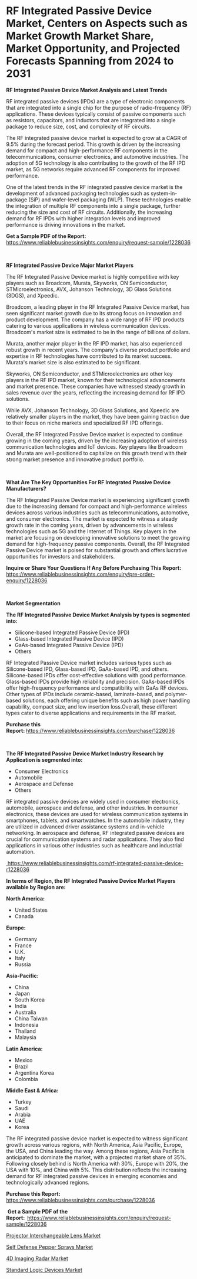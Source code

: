 <p><h1>RF Integrated Passive Device Market, Centers on Aspects such as Market Growth Market Share, Market Opportunity, and Projected Forecasts Spanning from 2024 to 2031</h1></p><p><strong>RF Integrated Passive Device Market Analysis and Latest Trends</strong></p>
<p><p>RF integrated passive devices (IPDs) are a type of electronic components that are integrated into a single chip for the purpose of radio-frequency (RF) applications. These devices typically consist of passive components such as resistors, capacitors, and inductors that are integrated into a single package to reduce size, cost, and complexity of RF circuits.</p><p>The RF integrated passive device market is expected to grow at a CAGR of 9.5% during the forecast period. This growth is driven by the increasing demand for compact and high-performance RF components in the telecommunications, consumer electronics, and automotive industries. The adoption of 5G technology is also contributing to the growth of the RF IPD market, as 5G networks require advanced RF components for improved performance.</p><p>One of the latest trends in the RF integrated passive device market is the development of advanced packaging technologies such as system-in-package (SiP) and wafer-level packaging (WLP). These technologies enable the integration of multiple RF components into a single package, further reducing the size and cost of RF circuits. Additionally, the increasing demand for RF IPDs with higher integration levels and improved performance is driving innovations in the market.</p></p>
<p><strong>Get a Sample PDF of the Report:&nbsp;</strong> <a href="https://www.reliablebusinessinsights.com/enquiry/request-sample/1228036">https://www.reliablebusinessinsights.com/enquiry/request-sample/1228036</a></p>
<p>&nbsp;</p>
<p><strong>RF Integrated Passive Device Major Market Players</strong></p>
<p><p>The RF Integrated Passive Device market is highly competitive with key players such as Broadcom, Murata, Skyworks, ON Semiconductor, STMicroelectronics, AVX, Johanson Technology, 3D Glass Solutions (3DGS), and Xpeedic.</p><p>Broadcom, a leading player in the RF Integrated Passive Device market, has seen significant market growth due to its strong focus on innovation and product development. The company has a wide range of RF IPD products catering to various applications in wireless communication devices. Broadcom's market size is estimated to be in the range of billions of dollars.</p><p>Murata, another major player in the RF IPD market, has also experienced robust growth in recent years. The company's diverse product portfolio and expertise in RF technologies have contributed to its market success. Murata's market size is also estimated to be significant.</p><p>Skyworks, ON Semiconductor, and STMicroelectronics are other key players in the RF IPD market, known for their technological advancements and market presence. These companies have witnessed steady growth in sales revenue over the years, reflecting the increasing demand for RF IPD solutions.</p><p>While AVX, Johanson Technology, 3D Glass Solutions, and Xpeedic are relatively smaller players in the market, they have been gaining traction due to their focus on niche markets and specialized RF IPD offerings.</p><p>Overall, the RF Integrated Passive Device market is expected to continue growing in the coming years, driven by the increasing adoption of wireless communication technologies and IoT devices. Key players like Broadcom and Murata are well-positioned to capitalize on this growth trend with their strong market presence and innovative product portfolio.</p></p>
<p>&nbsp;</p>
<p><strong>What Are The Key Opportunities For RF Integrated Passive Device Manufacturers?</strong></p>
<p><p>The RF Integrated Passive Device market is experiencing significant growth due to the increasing demand for compact and high-performance wireless devices across various industries such as telecommunications, automotive, and consumer electronics. The market is expected to witness a steady growth rate in the coming years, driven by advancements in wireless technologies such as 5G and the Internet of Things. Key players in the market are focusing on developing innovative solutions to meet the growing demand for high-frequency passive components. Overall, the RF Integrated Passive Device market is poised for substantial growth and offers lucrative opportunities for investors and stakeholders.</p></p>
<p><strong>Inquire or Share Your Questions If Any Before Purchasing This Report:</strong> <a href="https://www.reliablebusinessinsights.com/enquiry/pre-order-enquiry/1228036">https://www.reliablebusinessinsights.com/enquiry/pre-order-enquiry/1228036</a></p>
<p>&nbsp;</p>
<p><strong>Market Segmentation</strong></p>
<p><strong>The RF Integrated Passive Device Market Analysis by types is segmented into:</strong></p>
<p><ul><li>Silicone-based Integrated Passive Device (IPD)</li><li>Glass-based Integrated Passive Device (IPD)</li><li>GaAs-based Integrated Passive Device (IPD)</li><li>Others</li></ul></p>
<p><p>RF Integrated Passive Device market includes various types such as Silicone-based IPD, Glass-based IPD, GaAs-based IPD, and others. Silicone-based IPDs offer cost-effective solutions with good performance. Glass-based IPDs provide high reliability and precision. GaAs-based IPDs offer high-frequency performance and compatibility with GaAs RF devices. Other types of IPDs include ceramic-based, laminate-based, and polymer-based solutions, each offering unique benefits such as high power handling capability, compact size, and low insertion loss.Overall, these different types cater to diverse applications and requirements in the RF market.</p></p>
<p><strong>Purchase this Report:&nbsp;</strong><a href="https://www.reliablebusinessinsights.com/purchase/1228036">https://www.reliablebusinessinsights.com/purchase/1228036</a></p>
<p>&nbsp;</p>
<p><strong>The RF Integrated Passive Device Market Industry Research by Application is segmented into:</strong></p>
<p><ul><li>Consumer Electronics</li><li>Automobile</li><li>Aerospace and Defense</li><li>Others</li></ul></p>
<p><p>RF integrated passive devices are widely used in consumer electronics, automobile, aerospace and defense, and other industries. In consumer electronics, these devices are used for wireless communication systems in smartphones, tablets, and smartwatches. In the automobile industry, they are utilized in advanced driver assistance systems and in-vehicle networking. In aerospace and defense, RF integrated passive devices are crucial for communication systems and radar applications. They also find applications in various other industries such as healthcare and industrial automation.</p></p>
<p><a href="https://www.reliablebusinessinsights.com/rf-integrated-passive-device-r1228036">&nbsp;https://www.reliablebusinessinsights.com/rf-integrated-passive-device-r1228036</a></p>
<p><strong>In terms of Region, the RF Integrated Passive Device Market Players available by Region are:</strong></p>
<p>
    <p> <strong> North America: </strong>
        <ul>
            <li>United States</li>
            <li>Canada</li>
        </ul>
        </p> 
    <p> <strong> Europe: </strong>
        <ul>
            <li>Germany</li>
            <li>France</li>
            <li>U.K.</li>
            <li>Italy</li>
            <li>Russia</li>
        </ul>
        </p> 
    <p> <strong> Asia-Pacific: </strong>
        <ul>
            <li>China</li>
            <li>Japan</li>
            <li>South Korea</li>
            <li>India</li>
            <li>Australia</li>
            <li>China Taiwan</li>
            <li>Indonesia</li>
            <li>Thailand</li>
            <li>Malaysia</li>
        </ul>
        </p> 
    <p> <strong> Latin America: </strong>
        <ul>
            <li>Mexico</li>
            <li>Brazil</li>
            <li>Argentina Korea</li>
            <li>Colombia</li>
        </ul>
        </p> 
    <p> <strong> Middle East & Africa: </strong>
        <ul>
            <li>Turkey</li>
            <li>Saudi</li>
            <li>Arabia</li>
            <li>UAE</li>
            <li>Korea</li>
        </ul>
    </p>
    </p>
<p><p>The RF integrated passive device market is expected to witness significant growth across various regions, with North America, Asia Pacific, Europe, the USA, and China leading the way. Among these regions, Asia Pacific is anticipated to dominate the market, with a projected market share of 35%. Following closely behind is North America with 30%, Europe with 20%, the USA with 10%, and China with 5%. This distribution reflects the increasing demand for RF integrated passive devices in emerging economies and technologically advanced regions.</p></p>
<p><strong>Purchase this Report: </strong><a href="https://www.reliablebusinessinsights.com/purchase/1228036">https://www.reliablebusinessinsights.com/purchase/1228036</a></p>
<p>&nbsp;<strong>Get a Sample PDF of the Report:&nbsp;&nbsp;</strong><a href="https://www.reliablebusinessinsights.com/enquiry/request-sample/1228036">https://www.reliablebusinessinsights.com/enquiry/request-sample/1228036</a></p>
<p><strong></strong></p>
<p><p><a href="https://github.com/polesdua1/Market-Research-Report-List-1/blob/main/projector-interchangeable-lens-market.md">Projector Interchangeable Lens Market</a></p><p><a href="https://github.com/GaryrankliznmwoXff/Market-Research-Report-List-1/blob/main/self-defense-pepper-sprays-market.md">Self Defense Pepper Sprays Market</a></p><p><a href="https://medium.com/@ruth.gibson8095/global-4d-imaging-radar-market-size-and-market-trends-analysis-by-regional-outlook-competitive-7fcbde289e48">4D Imaging Radar Market</a></p><p><a href="https://medium.com/@oliver.rampling568768/future-trends-in-global-standard-logic-devices-market-market-insights-and-analysis-from-2024-to-76f14dfdca8d">Standard Logic Devices Market</a></p></p>